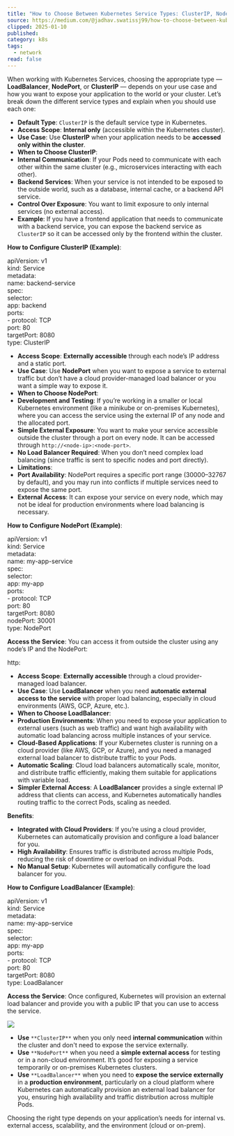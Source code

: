 ```yaml
---
title: "How to Choose Between Kubernetes Service Types: ClusterIP, NodePort, and LoadBalancer"
source: https://medium.com/@jadhav.swatissj99/how-to-choose-between-kubernetes-service-types-clusterip-nodeport-and-loadbalancer-ca1389548877
clipped: 2025-01-10
published: 
category: k8s
tags:
  - network
read: false
---
```


When working with Kubernetes Services, choosing the appropriate type — **LoadBalancer**, **NodePort**, or **ClusterIP** — depends on your use case and how you want to expose your application to the world or your cluster. Let’s break down the different service types and explain when you should use each one:

-   **Default Type**: `ClusterIP` is the default service type in Kubernetes.
-   **Access Scope**: **Internal only** (accessible within the Kubernetes cluster).
-   **Use Case**: Use **ClusterIP** when your application needs to be **accessed only within the cluster**.
-   **When to Choose ClusterIP**:
-   **Internal Communication**: If your Pods need to communicate with each other within the same cluster (e.g., microservices interacting with each other).
-   **Backend Services**: When your service is not intended to be exposed to the outside world, such as a database, internal cache, or a backend API service.
-   **Control Over Exposure**: You want to limit exposure to only internal services (no external access).
-   **Example**: If you have a frontend application that needs to communicate with a backend service, you can expose the backend service as `ClusterIP` so it can be accessed only by the frontend within the cluster.

**How to Configure ClusterIP (Example)**:

apiVersion: v1  
kind: Service  
metadata:  
  name: backend-service  
spec:  
  selector:  
    app: backend  
  ports:  
    \- protocol: TCP  
      port: 80  
      targetPort: 8080  
  type: ClusterIP  

-   **Access Scope**: **Externally accessible** through each node’s IP address and a static port.
-   **Use Case**: Use **NodePort** when you want to expose a service to external traffic but don’t have a cloud provider-managed load balancer or you want a simple way to expose it.
-   **When to Choose NodePort**:
-   **Development and Testing**: If you’re working in a smaller or local Kubernetes environment (like a minikube or on-premises Kubernetes), where you can access the service using the external IP of any node and the allocated port.
-   **Simple External Exposure**: You want to make your service accessible outside the cluster through a port on every node. It can be accessed through `http://<node-ip>:<node-port>`.
-   **No Load Balancer Required**: When you don’t need complex load balancing (since traffic is sent to specific nodes and port directly).
-   **Limitations**:
-   **Port Availability**: NodePort requires a specific port range (30000–32767 by default), and you may run into conflicts if multiple services need to expose the same port.
-   **External Access**: It can expose your service on every node, which may not be ideal for production environments where load balancing is necessary.

**How to Configure NodePort (Example)**:

apiVersion: v1  
kind: Service  
metadata:  
  name: my-app-service  
spec:  
  selector:  
    app: my-app  
  ports:  
    \- protocol: TCP  
      port: 80  
      targetPort: 8080  
      nodePort: 30001    
  type: NodePort  

**Access the Service**: You can access it from outside the cluster using any node’s IP and the NodePort:

http:

-   **Access Scope**: **Externally accessible** through a cloud provider-managed load balancer.
-   **Use Case**: Use **LoadBalancer** when you need **automatic external access to the service** with proper load balancing, especially in cloud environments (AWS, GCP, Azure, etc.).
-   **When to Choose LoadBalancer**:
-   **Production Environments**: When you need to expose your application to external users (such as web traffic) and want high availability with automatic load balancing across multiple instances of your service.
-   **Cloud-Based Applications**: If your Kubernetes cluster is running on a cloud provider (like AWS, GCP, or Azure), and you need a managed external load balancer to distribute traffic to your Pods.
-   **Automatic Scaling**: Cloud load balancers automatically scale, monitor, and distribute traffic efficiently, making them suitable for applications with variable load.
-   **Simpler External Access**: A **LoadBalancer** provides a single external IP address that clients can access, and Kubernetes automatically handles routing traffic to the correct Pods, scaling as needed.

**Benefits**:

-   **Integrated with Cloud Providers**: If you’re using a cloud provider, Kubernetes can automatically provision and configure a load balancer for you.
-   **High Availability**: Ensures traffic is distributed across multiple Pods, reducing the risk of downtime or overload on individual Pods.
-   **No Manual Setup**: Kubernetes will automatically configure the load balancer for you.

**How to Configure LoadBalancer (Example)**:

apiVersion: v1  
kind: Service  
metadata:  
  name: my-app-service  
spec:  
  selector:  
    app: my-app  
  ports:  
    \- protocol: TCP  
      port: 80  
      targetPort: 8080  
  type: LoadBalancer  

**Access the Service**: Once configured, Kubernetes will provision an external load balancer and provide you with a public IP that you can use to access the service.

![](https://miro.medium.com/v2/resize:fit:1400/1*EVNp3tiXPSX29XXMTxA8WA.png)

-   **Use** `**ClusterIP**` when you only need **internal communication** within the cluster and don't need to expose the service externally.
-   **Use** `**NodePort**` when you need a **simple external access** for testing or in a non-cloud environment. It’s good for exposing a service temporarily or on-premises Kubernetes clusters.
-   **Use** `**LoadBalancer**` when you need to **expose the service externally** in a **production environment**, particularly on a cloud platform where Kubernetes can automatically provision an external load balancer for you, ensuring high availability and traffic distribution across multiple Pods.

Choosing the right type depends on your application’s needs for internal vs. external access, scalability, and the environment (cloud or on-prem).